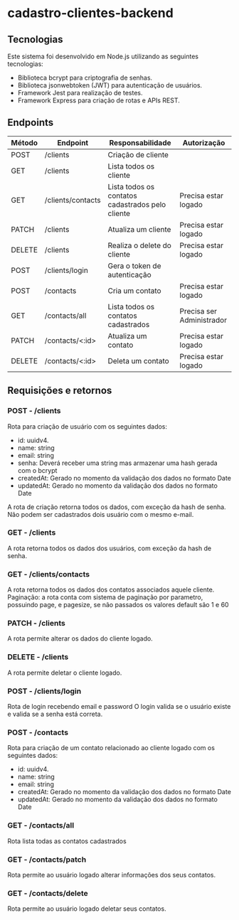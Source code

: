 # cadastro-clientes-backend

## Tecnologias
Este sistema foi desenvolvido em Node.js utilizando as seguintes tecnologias:

- Biblioteca bcrypt para criptografia de senhas.
- Biblioteca jsonwebtoken (JWT) para autenticação de usuários.
- Framework Jest para realização de testes.
- Framework Express para criação de rotas e APIs REST.

## Endpoints
| Método | Endpoint | Responsabilidade | Autorização
| --- | --- | --- | --- |
| POST | /clients | Criação de cliente | 
| GET | /clients | Lista todos os cliente | 
| GET | /clients/contacts | Lista todos os contatos cadastrados pelo cliente | Precisa estar logado |
| PATCH | /clients | Atualiza um cliente | Precisa estar logado |
| DELETE | /clients | Realiza o delete do cliente | Precisa estar logado |
| POST | /clients/login | Gera o token de autenticação |
| POST | /contacts | Cria um contato | Precisa estar logado |
| GET | /contacts/all | Lista todos os contatos cadastrados | Precisa ser Administrador |
| PATCH | /contacts/<:id> | Atualiza um contato | Precisa estar logado |
| DELETE | /contacts/<:id> | Deleta um contato | Precisa estar logado |


## Requisições e retornos

### POST - /clients
Rota para criação de usuário com os seguintes dados:
- id: uuidv4.
- name: string
- email: string
- senha: Deverá receber uma string mas armazenar uma hash gerada com o bcrypt
- createdAt: Gerado no momento da validação dos dados no formato Date
- updatedAt: Gerado no momento da validação dos dados no formato Date

A rota de criação retorna todos os dados, com exceção da hash de senha.
Não podem ser cadastrados dois usuário com o mesmo e-mail.

### GET - /clients
A rota  retorna todos os dados dos usuários, com exceção da hash de senha.

### GET - /clients/contacts
A rota  retorna todos os dados dos contatos associados aquele cliente.
Paginação: a rota conta com sistema de paginação por parametro, possuindo page, e pagesize, se não passados os valores default são 1 e 60

### PATCH - /clients
A rota permite alterar os dados do cliente logado.

### DELETE - /clients
A rota permite deletar o cliente logado.

### POST - /clients/login
Rota de login recebendo email e password
O login valida se o usuário existe e valida se a senha está correta.

### POST - /contacts
Rota para criação de um contato relacionado ao cliente logado com os seguintes dados:
- id: uuidv4.
- name: string
- email: string
- createdAt: Gerado no momento da validação dos dados no formato Date
- updatedAt: Gerado no momento da validação dos dados no formato Date

### GET - /contacts/all
Rota lista todas as contatos cadastrados

### GET - /contacts/patch
Rota permite ao usuário logado alterar informações dos seus contatos.

### GET - /contacts/delete
Rota permite ao usuário logado deletar seus contatos.
